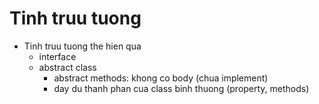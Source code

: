 # Tinh truu tuong

- Tinh truu tuong the hien qua
  - interface
  - abstract class
    - abstract methods: khong co body (chua implement)
    - day du thanh phan cua class binh thuong (property, methods)
